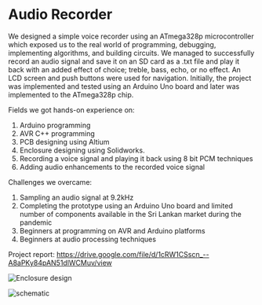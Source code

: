 # Audio Recorder
We designed a simple voice recorder using an ATmega328p microcontroller which exposed us to the real world of programming, debugging, implementing algorithms, and building circuits.
We managed to successfully record an audio signal and save it on an SD card as a .txt file and play it back with an added effect of choice; treble, bass, echo, or no effect. An LCD screen and push buttons were used for navigation. Initially, the project was implemented and tested using an Arduino Uno board and later was implemented to the ATmega328p chip. 

Fields we got hands-on experience on:
1. Arduino programming
2. AVR C++ programming
3. PCB designing using Altium
4. Enclosure designing using Solidworks. 
5. Recording a voice signal and playing it back using 8 bit PCM techniques
6. Adding audio enhancements to the recorded voice signal

Challenges we overcame:
1. Sampling an audio signal at 9.2kHz
2. Completing the prototype using an Arduino Uno board and limited number of components available in the Sri Lankan market during the pandemic 
3. Beginners at programming on AVR and Arduino platforms
4. Beginners at audio processing techniques

Project report: https://drive.google.com/file/d/1cRW1CSscn_--A8aPKy84pAN51dlWCMuv/view

![Enclosure design](https://user-images.githubusercontent.com/81354047/202077059-b5b3f162-5635-43b1-9200-466b231e7144.jpg)

![schematic](https://user-images.githubusercontent.com/81354047/202077220-a6f35571-3d22-4f84-9aed-ad7fa25ef42f.jpg)
